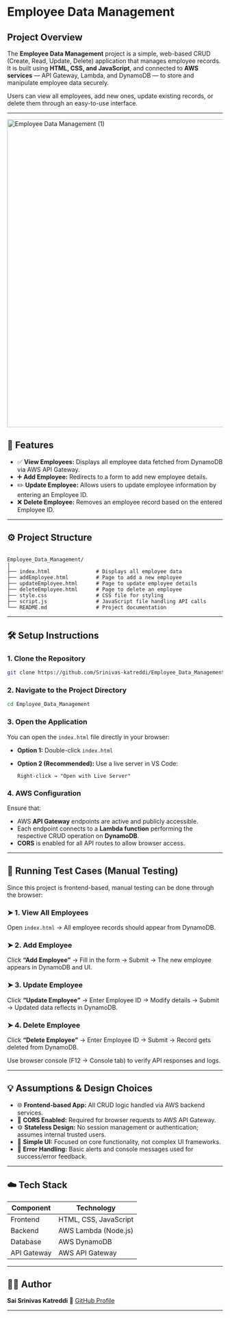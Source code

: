 
#  Employee Data Management

##  Project Overview
The **Employee Data Management** project is a simple, web-based CRUD (Create, Read, Update, Delete) application that manages employee records.  
It is built using **HTML, CSS, and JavaScript**, and connected to **AWS services** — API Gateway, Lambda, and DynamoDB — to store and manipulate employee data securely.

Users can view all employees, add new ones, update existing records, or delete them through an easy-to-use interface.

---
<img width="1280" height="720" alt="Employee Data Management (1)" src="https://github.com/user-attachments/assets/7ab164c3-c7be-4c45-a2f3-91873b6d416c" />

## 🚀 Features
- ✅ **View Employees:** Displays all employee data fetched from DynamoDB via AWS API Gateway.  
- ➕ **Add Employee:** Redirects to a form to add new employee details.  
- ✏️ **Update Employee:** Allows users to update employee information by entering an Employee ID.  
- ❌ **Delete Employee:** Removes an employee record based on the entered Employee ID.  

---

## ⚙️ Project Structure
```

Employee_Data_Management/
│
├── index.html               # Displays all employee data
├── addEmployee.html         # Page to add a new employee
├── updateEmployee.html      # Page to update employee details
├── deleteEmployee.html      # Page to delete an employee
├── style.css                # CSS file for styling
├── script.js                # JavaScript file handling API calls
└── README.md                # Project documentation

````

---

## 🛠️ Setup Instructions

### 1. Clone the Repository
```bash
git clone https://github.com/Srinivas-katreddi/Employee_Data_Management.git
````

### 2. Navigate to the Project Directory

```bash
cd Employee_Data_Management
```

### 3. Open the Application

You can open the `index.html` file directly in your browser:

* **Option 1:** Double-click `index.html`
* **Option 2 (Recommended):** Use a live server in VS Code:

  ```
  Right-click → "Open with Live Server"
  ```

### 4. AWS Configuration

Ensure that:

* AWS **API Gateway** endpoints are active and publicly accessible.
* Each endpoint connects to a **Lambda function** performing the respective CRUD operation on **DynamoDB**.
* **CORS** is enabled for all API routes to allow browser access.

---

## 🧪 Running Test Cases (Manual Testing)

Since this project is frontend-based, manual testing can be done through the browser:

### ➤ **1. View All Employees**

Open `index.html` → All employee records should appear from DynamoDB.

### ➤ **2. Add Employee**

Click **“Add Employee”** → Fill in the form → Submit → The new employee appears in DynamoDB and UI.

### ➤ **3. Update Employee**

Click **“Update Employee”** → Enter Employee ID → Modify details → Submit → Updated data reflects in DynamoDB.

### ➤ **4. Delete Employee**

Click **“Delete Employee”** → Enter Employee ID → Submit → Record gets deleted from DynamoDB.

Use browser console (F12 → Console tab) to verify API responses and logs.

---

## 💡 Assumptions & Design Choices

* 🌐 **Frontend-based App:** All CRUD logic handled via AWS backend services.
* 🔐 **CORS Enabled:** Required for browser requests to AWS API Gateway.
* ⚙️ **Stateless Design:** No session management or authentication; assumes internal trusted users.
* 🎨 **Simple UI:** Focused on core functionality, not complex UI frameworks.
* 🧩 **Error Handling:** Basic alerts and console messages used for success/error feedback.

---

## ☁️ Tech Stack

| Component   | Technology            |
| ----------- | --------------------- |
| Frontend    | HTML, CSS, JavaScript |
| Backend     | AWS Lambda (Node.js)  |
| Database    | AWS DynamoDB          |
| API Gateway | AWS API Gateway       |

---

## 👨‍💻 Author

**Sai Srinivas Katreddi**
📎 [GitHub Profile](https://github.com/Srinivas-katreddi)

---
